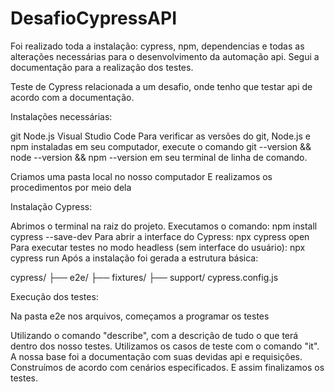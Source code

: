 # DesafioCypressAPI

Foi realizado toda a instalação: cypress, npm, dependencias e todas as alterações necessárias para o desenvolvimento da automação api.
Segui a documentação para a realização dos testes. 

Teste de Cypress relacionada a um desafio, onde tenho que testar api de acordo com a documentação.

Instalações necessárias:

git
Node.js
Visual Studio Code
Para verificar as versões do git, Node.js e npm instaladas em seu computador, execute o comando git --version && node --version && npm --version em seu terminal de linha de comando.

Criamos uma pasta local no nosso computador E realizamos os procedimentos por meio dela

Instalação Cypress:

Abrimos o terminal na raiz do projeto.
Executamos o comando: npm install cypress --save-dev
Para abrir a interface do Cypress: npx cypress open
Para executar testes no modo headless (sem interface do usuário): npx cypress run
Após a instalação foi gerada a estrutura básica:

cypress/ ├── e2e/ ├── fixtures/ ├── support/ cypress.config.js

Execução dos testes:

Na pasta e2e nos arquivos, começamos a programar os testes

Utilizando o comando "describe", com a descrição de tudo o que terá dentro dos nosso testes.
Utilizamos os casos de teste com o comando "it".
A nossa base foi a documentação com suas devidas api e requisições.
Construímos de acordo com cenários especificados.
E assim finalizamos os testes.
